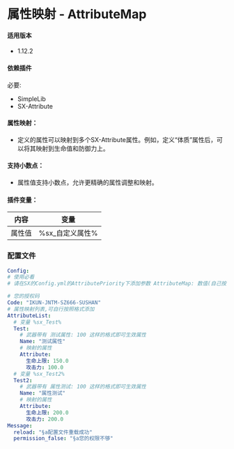 # 属性映射 - AttributeMap

#### 适用版本

- 1.12.2

#### 依赖插件

必要:

- SimpleLib
- SX-Attribute

#### 属性映射：

- 定义的属性可以映射到多个SX-Attribute属性。例如，定义“体质”属性后，可以将其映射到生命值和防御力上。

#### 支持小数点：

- 属性值支持小数点，允许更精确的属性调整和映射。

#### 插件变量：

| 内容  | 变量         |
|-----|------------|
| 属性值 | %sx_自定义属性% |

### 配置文件

```yaml
Config:
# 使用必看
# 请在SX的Config.yml的AttributePriority下添加参数 AttributeMap: 数值(自己按规律填数值)

# 您的授权码
Code: "IKUN-JNTM-SZ666-SUSHAN"
# 属性映射列表,可自行按照格式添加
AttributeList:
  # 变量 %sx_Test%
  Test:
    # 武器带有 测试属性: 100 这样的格式即可生效属性
    Name: "测试属性"
    # 映射的属性
    Attribute:
      生命上限: 150.0
      攻击力: 100.0
  # 变量 %sx_Test2%
  Test2:
    # 武器带有 属性测试: 100 这样的格式即可生效属性
    Name: "属性测试"
    # 映射的属性
    Attribute:
      生命上限: 200.0
      攻击力: 200.0
Message:
  reload: "§a配置文件重载成功"
  permission_false: "§a您的权限不够"
```
